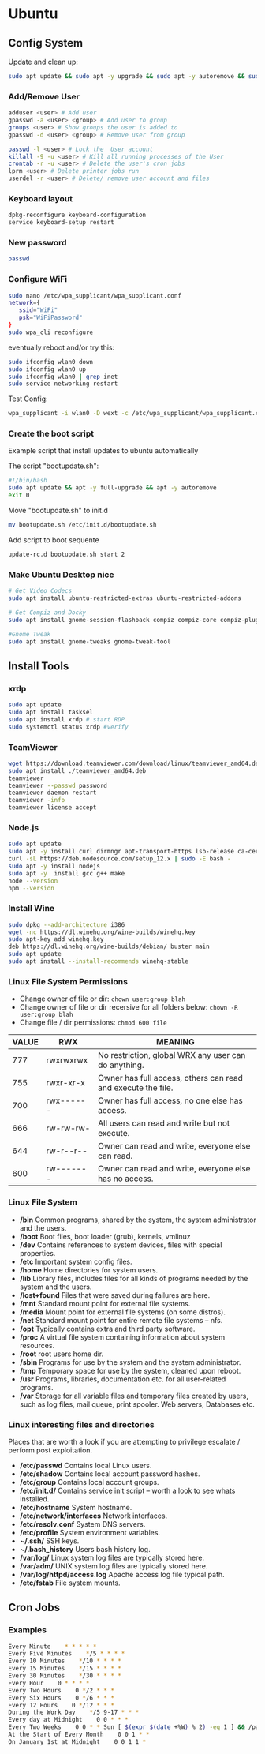 # Ubuntu

## Config System

Update and clean up:

 ``` sh
sudo apt update && sudo apt -y upgrade && sudo apt -y autoremove && sudo apt -y autoclean
```

### Add/Remove User

 ``` sh
adduser <user> # Add user
gpasswd -a <user> <group> # Add user to group
groups <user> # Show groups the user is added to
gpasswd -d <user> <group> # Remove user from group

passwd -l <user> # Lock the  User account
killall -9 -u <user> # Kill all running processes of the User
crontab -r -u <user> # Delete the user's cron jobs
lprm <user> # Delete printer jobs run
userdel -r <user> # Delete/ remove user account and files
```

### Keyboard layout

 ``` sh
dpkg-reconfigure keyboard-configuration
service keyboard-setup restart
```

### New password

 ``` sh
passwd
```

### Configure WiFi

 ``` sh
sudo nano /etc/wpa_supplicant/wpa_supplicant.conf
network={
    ssid="WiFi"
    psk="WiFiPassword"
}
sudo wpa_cli reconfigure
```

eventually reboot and/or try this:

 ``` sh
sudo ifconfig wlan0 down
sudo ifconfig wlan0 up
sudo ifconfig wlan0 | grep inet
sudo service networking restart
```

Test Config:

 ``` sh
wpa_supplicant -i wlan0 -D wext -c /etc/wpa_supplicant/wpa_supplicant.conf -d
```

### Create the boot script

Example script that install updates to ubuntu automatically

The script "bootupdate.sh":

 ``` sh
#!/bin/bash
sudo apt update && apt -y full-upgrade && apt -y autoremove
exit 0
```

Move "bootupdate.sh" to init.d

 ``` sh
mv bootupdate.sh /etc/init.d/bootupdate.sh
```

Add script to boot sequente

 ``` sh
update-rc.d bootupdate.sh start 2
```

### Make Ubuntu Desktop nice

 ``` sh
# Get Video Codecs
sudo apt install ubuntu-restricted-extras ubuntu-restricted-addons

# Get Compiz and Docky
sudo apt install gnome-session-flashback compiz compiz-core compiz-plugins compiz-plugins-default compiz-plugins-extra compiz-plugins-main compiz-plugins-main-default compiz-plugins-main-dev compizconfig-settings-manager docky

#Gnome Tweak
sudo apt install gnome-tweaks gnome-tweak-tool
```

## Install Tools

### xrdp

 ``` sh
sudo apt update
sudo apt install tasksel
sudo apt install xrdp # start RDP
sudo systemctl status xrdp #verify
```

### TeamViewer

 ``` sh
wget https://download.teamviewer.com/download/linux/teamviewer_amd64.deb
sudo apt install ./teamviewer_amd64.deb
teamviewer
teamviewer --passwd password
teamviewer daemon restart
teamviewer -info
teamviewer license accept
```

### Node.js

 ``` sh
sudo apt update
sudo apt -y install curl dirmngr apt-transport-https lsb-release ca-certificates
curl -sL https://deb.nodesource.com/setup_12.x | sudo -E bash -
sudo apt -y install nodejs
sudo apt -y  install gcc g++ make
node --version
npm --version
```

### Install Wine

 ``` sh
sudo dpkg --add-architecture i386
wget -nc https://dl.winehq.org/wine-builds/winehq.key
sudo apt-key add winehq.key
deb https://dl.winehq.org/wine-builds/debian/ buster main
sudo apt update
sudo apt install --install-recommends winehq-stable
```

### Linux File System Permissions

- Change owner of file or dir: ```chown user:group blah```
- Change owner of file or dir recersive for all folders below: ```chown -R user:group blah```
- Change file / dir permissions: ```chmod 600 file```

|VALUE|RWX|MEANING|
|---|--|--|
|777|rwxrwxrwx| No restriction, global WRX any user can do anything.|
|755|rwxr-xr-x| Owner has full access, others can read and execute the file.|
|700|rwx------| Owner has full access, no one else has access.|
|666|rw-rw-rw-| All users can read and write but not execute.|
|644|rw-r--r--| Owner can read and write, everyone else can read.|
|600|rw-------| Owner can read and write, everyone else has no access.|

### Linux File System

- **/bin** Common programs, shared by the system, the system administrator and the users.
- **/boot** Boot files, boot loader (grub), kernels, vmlinuz
- **/dev** Contains references to system devices, files with special properties.
- **/etc** Important system config files.
- **/home** Home directories for system users.
- **/lib** Library files, includes files for all kinds of programs needed by the system and the users.
- **/lost+found** Files that were saved during failures are here.
- **/mnt** Standard mount point for external file systems.
- **/media** Mount point for external file systems (on some distros).
- **/net** Standard mount point for entire remote file systems – nfs.
- **/opt** Typically contains extra and third party software.
- **/proc** A virtual file system containing information about system resources.
- **/root** root users home dir.
- **/sbin** Programs for use by the system and the system administrator.
- **/tmp** Temporary space for use by the system, cleaned upon reboot.
- **/usr** Programs, libraries, documentation etc. for all user-related programs.
- **/var** Storage for all variable files and temporary files created by users, such as log files, mail queue, print spooler. Web servers, Databases etc.

### Linux interesting files and directories

Places that are worth a look if you are attempting to privilege escalate / perform post exploitation.

- **/etc/passwd** Contains local Linux users.
- **/etc/shadow** Contains local account password hashes.
- **/etc/group** Contains local account groups.
- **/etc/init.d/** Contains service init script – worth a look to see whats installed.
- **/etc/hostname** System hostname.
- **/etc/network/interfaces** Network interfaces.
- **/etc/resolv.conf** System DNS servers.
- **/etc/profile** System environment variables.
- **~/.ssh/** SSH keys.
- **~/.bash_history** Users bash history log.
- **/var/log/** Linux system log files are typically stored here.
- **/var/adm/** UNIX system log files are typically stored here.
- **/var/log/httpd/access.log** Apache access log file typical path.
- **/etc/fstab** File system mounts.

## Cron Jobs

### Examples

 ``` sh
Every Minute    * * * * *
Every Five Minutes    */5 * * * *
Every 10 Minutes    */10 * * * *
Every 15 Minutes    */15 * * * *
Every 30 Minutes    */30 * * * *
Every Hour    0 * * * *
Every Two Hours    0 */2 * * *
Every Six Hours    0 */6 * * *
Every 12 Hours    0 */12 * * *
During the Work Day    */5 9-17 * * *
Every day at Midnight    0 0 * * *
Every Two Weeks    0 0 * * Sun [ $(expr $(date +%W) % 2) -eq 1 ] && /path/to/command
At the Start of Every Month    0 0 1 * *
On January 1st at Midnight    0 0 1 1 *
```
